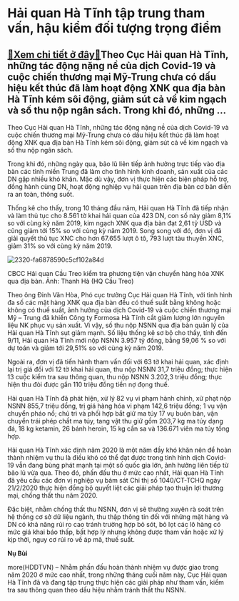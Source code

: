 Hải quan Hà Tĩnh tập trung tham vấn, hậu kiểm đối tượng trọng điểm
==================================================================

[:gift:Xem chi tiết ở đây:gift:](https://hddtvn.com/hai-quan-ha-tinh-tap-trung-tham-van-hau-kiem-doi-tuong-trong-diem/)Theo Cục Hải quan Hà Tĩnh, những tác động nặng nề của dịch Covid-19 và cuộc chiến thương mại Mỹ-Trung chưa có dấu hiệu kết thúc đã làm hoạt động XNK qua địa bàn Hà Tĩnh kém sôi động, giảm sút cả về kim ngạch và số thu nộp ngân sách. Trong khi đó, những …
--------------------------------------------------------------------------------------------------------------------------------------------------------------------------------------------------------------------------------------------------------------


Theo Cục Hải quan Hà Tĩnh, những tác động nặng nề của dịch Covid-19 và cuộc chiến thương mại Mỹ-Trung chưa có dấu hiệu kết thúc đã làm hoạt động XNK qua địa bàn Hà Tĩnh kém sôi động, giảm sút cả về kim ngạch và số thu nộp ngân sách.


Trong khi đó, những ngày qua, bão lũ liên tiếp ảnh hưởng trực tiếp vào địa bàn các tỉnh miền Trung đã làm cho tình hình kinh doanh, sản xuất của các DN gặp nhiều khó khăn. Mặc dù vậy, đơn vị thực hiện các biện pháp hỗ trợ, đồng hành cùng DN, hoạt động nghiệp vụ hải quan trên địa bàn cơ bản diễn ra an toàn, thông suốt.


Thống kê cho thấy, trong 10 tháng đầu năm, Hải quan Hà Tĩnh đã tiếp nhận và làm thủ tục cho 8.561 tờ khai hải quan của 423 DN, con số này giảm 8,1% so với cùng kỳ năm 2019, kim ngạch XNK qua địa bàn đạt 2,61 tỷ USD và cũng giảm tới 15% so với cùng kỳ năm 2019. Song song với đó, đơn vị đã giải quyết thủ tục XNC cho hơn 67.655 lượt ô tô, 793 lượt tàu thuyền XNC, giảm 31% so với cùng kỳ năm 2019.





![2320-fa6878590c5cf102a84d](https://hddtvn.com/wp-content/uploads/2021/01/2320_fa6878590c5cf102a84d.jpg "CBCC Hải quan Cầu Treo kiểm tra phương tiện vận chuyển hàng hóa XNK qua địa bàn. Ảnh: Thanh Hà (HQ Cầu Treo)")


CBCC Hải quan Cầu Treo kiểm tra phương tiện vận chuyển hàng hóa XNK qua địa bàn. Ảnh: Thanh Hà (HQ Cầu Treo)



Theo ông Đinh Văn Hòa, Phó cục trưởng Cục Hải quan Hà Tĩnh, với tình hình đa số các mặt hàng XNK qua địa bàn đều có thuế suất bằng không hoặc không có thuế suất, ảnh hưởng của dịch Covid-19 và cuộc chiến thương mại Mỹ – Trung đã khiến Công ty Formosa Hà Tĩnh cắt giảm lượng lớn nguyên liệu NK phục vụ sản xuất. Vì vậy, số thu nộp NSNN qua địa bàn quản lý của Hải quan Hà Tĩnh sụt giảm mạnh. Số liệu thống kê sơ bộ cho thấy, tính đến 9/11, Hải quan Hà Tĩnh mới nộp NSNN 3.957 tỷ đồng, bằng 59,06 % so với dự toán và giảm tới 29,51% so với cùng kỳ năm 2019.


Ngoài ra, đơn vị đã tiến hành tham vấn đối với 63 tờ khai hải quan, xác định lại trị giá đối với 12 tờ khai hải quan, thu nộp NSNN 31,7 triệu đồng; thực hiện 13 cuộc kiểm tra sau thông quan, thu nộp NSNN 3.202,3 triệu đồng; thực hiện thu đòi được gần 110 triệu đồng tiền nợ đọng thuế.


Hải quan Hà Tĩnh đã phát hiện, xử lý 82 vụ vi phạm hành chính, xử phạt nộp NSNN 855,7 triệu đồng, trị giá hàng hóa vi phạm 142,6 triệu đồng; 1 vụ vận chuyển pháo nổ; chủ trì và phối hợp bắt giữ ma túy 17 vụ buôn bán, vận chuyển trái phép chất ma túy, tang vật thu giữ gồm 203,7 kg ma túy dạng đá, 18 kg ketamin, 26 bánh heroin, 15 kg cần sa và 136.671 viên ma túy tổng hợp.


Hải quan Hà Tĩnh xác định năm 2020 là một năm đầy khó khăn nên để hoàn thành nhiệm vụ thu là điều khó có thể đạt được trong tình hình dịch Covid-19 vẫn đang bùng phát mạnh tại một số quốc gia lớn, ảnh hưởng liên tiếp từ bão lũ vừa qua. Theo đó, phấn đấu thu ở mức cao nhất, Hải quan Hà Tĩnh đã yêu cầu các đơn vị nghiệp vụ bám sát Chỉ thị số 1040/CT-TCHQ ngày 21/2/2020 thực hiện đồng bộ quyết liệt các giải pháp tạo thuận lợi thương mại, chống thất thu năm 2020. 


Đặc biệt, nhằm chống thất thu NSNN, đơn vị sẽ thường xuyên rà soát trên hệ thống cơ sở dữ liệu ngành, thu thập thông tin đối với những mặt hàng và DN có khả năng rủi ro cao tránh trường hợp bỏ sót, bỏ lọt các lô hàng có mức giá khai báo thấp, bất hợp lý nhưng không được tham vấn hoặc xử lý kịp thời, nguy cơ rủi ro về áp mã, thuế suất.




**Nụ Bùi**



more(HDDTVN) – Nhằm phấn đấu hoàn thành nhiệm vụ được giao trong năm 2020 ở mức cao nhất, trong những tháng cuối năm này, Cục Hải quan Hà Tĩnh đã và đang tập trung thực hiện các giải pháp như tham vấn, kiểm tra sau thông quan theo dấu hiệu nhằm tránh thất thu NSNN.

